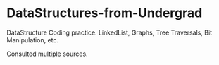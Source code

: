 # DataStructures-from-Undergrad
DataStructure Coding practice. LinkedList, Graphs, Tree Traversals, Bit Manipulation, etc.

Consulted multiple sources.
